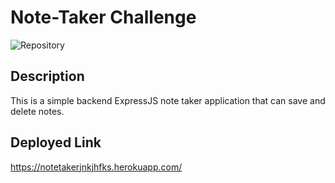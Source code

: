 # Note-Taker Challenge

![Repository](https://img.shields.io/badge/Repository-Github-orange)

## Description

This is a simple backend ExpressJS note taker application that can save and delete notes.

## Deployed Link

https://notetakerjnkjhfks.herokuapp.com/

